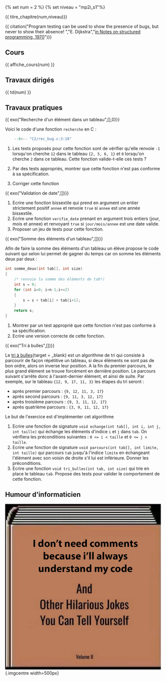 
{% set num = 2 %}
{% set niveau = "mp2i_s1"%}

{{ titre_chapitre(num,niveau)}}

{{ citation("Program testing can be used to show the presence of bugs, but never to show their absence! ","E. Dijkstra","[in Notes on structured programming, 1970](http://www.cs.utexas.edu/users/EWD/ewd02xx/EWD249.PDF)")}}

## Cours

{{ affiche_cours(num) }}


## Travaux dirigés

{{ td(num) }}


## Travaux pratiques

{{ exo("Recherche d'un élément dans un tableau",[],0)}}

Voici le code d'une fonction `recherche` en C :

```c
    --8<-- "C2/rec_bug.c:3:18"
```

1. Les tests proposés pour cette fonction sont de vérifier qu'elle renvoie `-1` lorsqu'on cherche `12` dans le tableau `{2, 5, 6, 1}` et `0` lorsqu'on cherche `2` dans ce tableau. Cette fonction valide-t-elle ces tests ?

2. Par des tests appropriés, montrer que cette fonction n'est pas conforme à sa spécification.

3. Corriger cette fonction

{{ exo("Validation de date",[])}}

1. Ecrire une fonction bissextile qui prend en argument un entier strictement positif `annee` et renvoie `true` si `annee` est une année bissextile.
2. Ecrire une fonction `verifie_date` prenant en argument trois entiers (jour, mois et annee)  et renvoyant `true` si `jour/mois/annee` est une date valide.
3. Proposer un jeu de tests pour cette fonction.


{{ exo("Somme des éléments d'un tableau",[])}}

Afin de faire la somme des éléments d'un tableau un élève propose le code suivant qui selon lui permet de gagner du temps car on somme les éléments deux par deux :
```c
int somme_deux(int tab[], int size)
{
    /* renvoie la somme des éléments de tab*/
    int s = 0;
    for (int i=0; i<n-1;i+=2)
    {
        s = s + tab[i] + tab[i+1];
    }
    return s;
}
```

1. Montrer par un test approprié que cette fonction n'est pas conforme à sa spécification.
2. Ecrire une version correcte de cette fonction.

{{ exo("Tri à bulles",[])}}

Le [tri à bulles](https://fr.wikipedia.org/wiki/Tri_%C3%A0_bulles){target = _blank} est un algorithme de tri qui consiste à parcourir de façon répétitive un tableau, si deux éléments ne sont pas de bon ordre, alors on inverse leur position. A la fin du premier parcours, le plus grand élément se trouve forcément en dernière position. Le parcours suivant s'arrête donc à l'avant-dernier élément, et ainsi de suite. Par exemple, sur le tableau `{12, 9, 17, 11, 3}` les étapes du tri seront :

* après premier parcours : `{9, 12, 11, 3, 17}` 
* après second parcours : `{9, 11, 3, 12, 17}`
* après troisième parcours : `{9, 3, 11, 12, 17}`
* après quatrième parcours : `{3, 9, 11, 12, 17}`

Le but de l'exercice est d'implémenter cet algorithme

1. Ecrire une fonction de signature `void echange(int tab[], int i, int j, int taille)` qui échange les éléments d'indice `i` et `j` dans `tab`. On vérifiera les préconditions suivantes : `0 <= i < taille` et `0 <= j < taille`.
2. Ecrire une fonction de signature `void parcours(int tab[], int limite, int taille)` qui parcours `tab` jusqu'à l'indice `limite` en échangeant l'élément avec son voisin de droite s'il lui est inférieure. Donner les préconditions.
3. Ecrire une fonction `void tri_bulles(int tab, int size)` qui trie en place le tableau `tab`. Propose des tests pour valider le comportement de cette fonction.



## Humour d'informaticien
![punition](./Images/C2/comments.webp){.imgcentre width=500px}